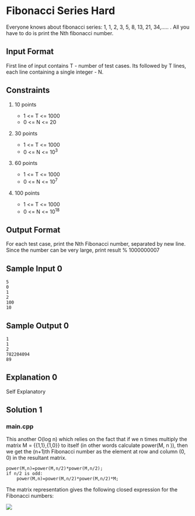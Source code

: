 # Fibonacci Series Hard
Everyone knows about fibonacci series: 1, 1, 2, 3, 5, 8, 13, 21, 34,..... . All you have to do is print the Nth fibonacci number.

## Input Format

First line of input contains T - number of test cases. Its followed by T lines, each line containing a single integer - N.

## Constraints

1. 10 points
   - 1 <= T <= 1000
   - 0 <= N <= 20

2. 30 points
   - 1 <= T <= 1000
   - 0 <= N <= 10<sup>3</sup>

3. 60 points
   - 1 <= T <= 1000
   - 0 <= N <= 10<sup>7</sup>

4. 100 points
   - 1 <= T <= 1000
   - 0 <= N <= 10<sup>18</sup>

## Output Format

For each test case, print the Nth Fibonacci number, separated by new line. Since the number can be very large, print result % 1000000007

## Sample Input 0
```
5
0
1
2
100
10
```
## Sample Output 0
```
1
1
2
782204094
89
```
## Explanation 0

Self Explanatory


## Solution 1

### main.cpp

This another O(log n) which relies on the fact that if we n times multiply the matrix M = {{1,1},{1,0}} to itself (in other words calculate power(M, n )), then we get the (n+1)th Fibonacci number as the element at row and column (0, 0) in the resultant matrix.

```
power(M,n)=power(M,n/2)*power(M,n/2);
if n/2 is odd:
    power(M,n)=power(M,n/2)*power(M,n/2)*M;
```

The matrix representation gives the following closed expression for the Fibonacci numbers:

<img src="https://www.geeksforgeeks.org/wp-content/uploads/fibonaccimatrix.png">
